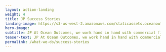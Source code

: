 ```yaml
---
layout: action-landing 
weight: 4
title: JP Success Stories
landing-image: https://s3-us-west-2.amazonaws.com/staticassets.oceanoutcomes.org/rollover+images/success-stories-hover.jpg
hero-image: 
subtitle: JP At Ocean Outcomes, we work hand in hand with commercial fisheries to help them become more sustainable. These stories describe the successes we’ve had developing, implementing, and supporting improvement projects and the problems that are being addressed as a result of these efforts. 
teaser-text: JP At Ocean Outcomes, we work hand in hand with commercial fisheries to help them become more sustainable. These stories describe the successes we’ve had developing, implementing, and supporting improvement projects and the problems that are being addressed as a result of these efforts.
permalink: /what-we-do/success-stories
---
```

